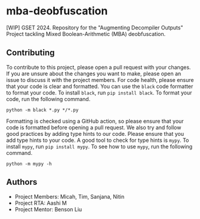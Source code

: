 # mba-deobfuscation
[WIP] GSET 2024. Repository for the "Augmenting Decompiler Outputs" Project tackling Mixed Boolean-Arithmetic (MBA) deobfuscation.

## Contributing
To contribute to this project, please open a pull request with your changes. If you are unsure about the changes you want to make, please open an issue to discuss it with the project members. For code health, please ensure that your code is clear and formatted. You can use the `black` code formatter to format your code. To install `black`, run `pip install black`. To format your code, run the following command.

```
python -m black *.py */*.py
```

Formatting is checked using a GitHub action, so please ensure that your code is formatted before opening a pull request. We also try and follow good practices by adding type hints to our code. Please ensure that you add type hints to your code. A good tool to check for type hints is `mypy`. To install `mypy`, run `pip install mypy`. To see how to use `mypy`, run the following command.

```
python -m mypy -h
```

## Authors
- Project Members: Micah, Tim, Sanjana, Nitin
- Project RTA: Aashi M
- Project Mentor: Benson Liu
